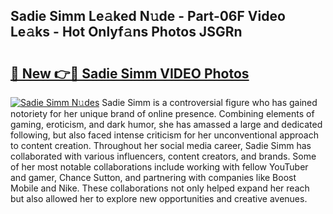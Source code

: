 ## Sadie Simm Le𝚊ked N𝚞de - Part-06F Video Le𝚊ks - Hot Onlyf𝚊ns Photos JSGRn

# <h2><a href="http://ab28308.deff.icu/?id=Sadie+Simm">🔗 New 👉🔴 Sadie Simm VIDEO Photos</a></h2>

[![Sadie Simm N𝚞des](https://i.imgur.com/rIISA9y.gif)](http://ab28308.deff.icu/?id=Sadie+Simm)
Sadie Simm is a controversial figure who has gained notoriety for her unique brand of online presence. Combining elements of gaming, eroticism, and dark humor, she has amassed a large and dedicated following, but also faced intense criticism for her unconventional approach to content creation. Throughout her social media career, Sadie Simm has collaborated with various influencers, content creators, and brands. Some of her most notable collaborations include working with fellow YouTuber and gamer, Chance Sutton, and partnering with companies like Boost Mobile and Nike. These collaborations not only helped expand her reach but also allowed her to explore new opportunities and creative avenues.
